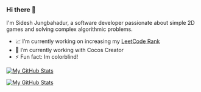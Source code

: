 ### Hi there 👋
I'm Sidesh Jungbahadur, a software developer passionate about simple 2D games and solving complex algorithmic problems.

<!--
**caramelmist/caramelmist** is a ✨ _special_ ✨ repository because its `README.md` (this file) appears on your GitHub profile.
-->

- :chart_with_upwards_trend: I’m currently working on increasing my [LeetCode Rank](https://leetcode.com/caramelmist/) 
- 🌱 I’m currently working with Cocos Creator
- ⚡ Fun fact: Im colorblind!

[![My GitHub Stats](https://github-readme-stats.vercel.app/api/?username=caramelmist&count_private=true&theme=default_repocard&showicons=true&&count_private=true)]()

[![My GitHub Stats](https://github-readme-stats.vercel.app/api/top-langs/?username=caramelmist&langs_count=5&theme=default_repocard&&count_private=true)]()
